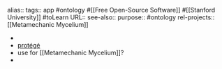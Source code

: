 alias::
tags:: app #ontology #[[Free Open-Source Software]] #[[Stanford University]] #toLearn
URL::
see-also::
purpose:: #ontology
rel-projects:: [[Metamechanic Mycelium]]

-
- [protégé](https://protege.stanford.edu/)
- use for [[Metamechanic Mycelium]]?
-
